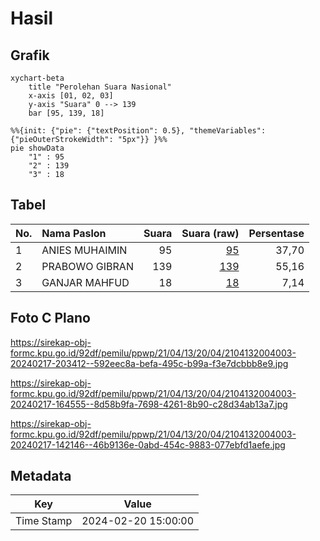# Hasil

## Grafik

```mermaid
xychart-beta
    title "Perolehan Suara Nasional"
    x-axis [01, 02, 03]
    y-axis "Suara" 0 --> 139
    bar [95, 139, 18]
```

```mermaid
%%{init: {"pie": {"textPosition": 0.5}, "themeVariables": {"pieOuterStrokeWidth": "5px"}} }%%
pie showData
    "1" : 95
    "2" : 139
    "3" : 18
```

## Tabel

| No. | Nama Paslon    | Suara | Suara (raw) | Persentase |
|:--- |:-------------- | -----:| -----------:| ----------:|
| 1   | ANIES MUHAIMIN | 95    | [95][p-1]   | 37,70      |
| 2   | PRABOWO GIBRAN | 139   | [139][p-2]  | 55,16      |
| 3   | GANJAR MAHFUD  | 18    | [18][p-3]   | 7,14       |


[p-1]: https://github.com/gigit-pemilu/pemilu-2024/blob/main/pilpres/hitung-suara/sub/21-kepulauan-riau/sub/04-lingga/sub/13-bakung-serumpun/sub/2004-tanjung-kelit/sub/003-tps/sub/paslon-1.txt
[p-2]: https://github.com/gigit-pemilu/pemilu-2024/blob/main/pilpres/hitung-suara/sub/21-kepulauan-riau/sub/04-lingga/sub/13-bakung-serumpun/sub/2004-tanjung-kelit/sub/003-tps/sub/paslon-2.txt
[p-3]: https://github.com/gigit-pemilu/pemilu-2024/blob/main/pilpres/hitung-suara/sub/21-kepulauan-riau/sub/04-lingga/sub/13-bakung-serumpun/sub/2004-tanjung-kelit/sub/003-tps/sub/paslon-3.txt

## Foto C Plano

https://sirekap-obj-formc.kpu.go.id/92df/pemilu/ppwp/21/04/13/20/04/2104132004003-20240217-203412--592eec8a-befa-495c-b99a-f3e7dcbbb8e9.jpg

https://sirekap-obj-formc.kpu.go.id/92df/pemilu/ppwp/21/04/13/20/04/2104132004003-20240217-164555--8d58b9fa-7698-4261-8b90-c28d34ab13a7.jpg

https://sirekap-obj-formc.kpu.go.id/92df/pemilu/ppwp/21/04/13/20/04/2104132004003-20240217-142146--46b9136e-0abd-454c-9883-077ebfd1aefe.jpg


## Metadata

| Key        | Value               |
| ---------- | ------------------- |
| Time Stamp | 2024-02-20 15:00:00 |



